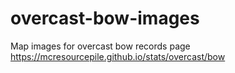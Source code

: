 # overcast-bow-images
Map images for overcast bow records page https://mcresourcepile.github.io/stats/overcast/bow
